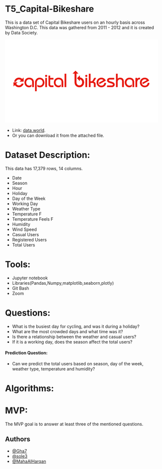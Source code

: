 
# T5_Capital-Bikeshare
This is a data set of Capital Bikeshare users on an hourly basis across Washington D.C.
This data was gathered from 2011 - 2012 and it is created by 
Data Society.

![](Images/capital-bikeshare-logo.png)
- Link: [data.world](https://data.world/data-society/capital-bikeshare-2011-2012).
- Or you can download it from the attached file.

# Dataset Description:
This data has 17,379 rows, 14 columns.

- Date
- Season
- Hour
- Holiday
- Day of the Week
- Working Day
- Weather Type
- Temperature F
- Temperature Feels F
- Humidity
- Wind Speed
- Casual Users
- Registered Users
- Total Users

# Tools:
- Jupyter notebook
- Libraries(Pandas,Numpy,matplotlib,seaborn,plotly)
- Git Bash
- Zoom

# Questions:
- What is the busiest day for cycling, and was it during a holiday?
- What are the most crowded days and what time was it?
- Is there a relationship between the weather and casual users?
- If it is a working day, does the season affect the total users?
#### Prediction Question:
- Can we predict the total users based on season, day of the week, weather type, temperature and humidity?

# Algorithms:


# MVP:
The MVP goal is to answer at least three of the mentioned questions.

## Authors

- [@Gha7](https://github.com/Gha7)
- [@sole3](https://github.com/sole3)
- [@MahaAlHarqan](https://github.com/MahaAlHarqan)




